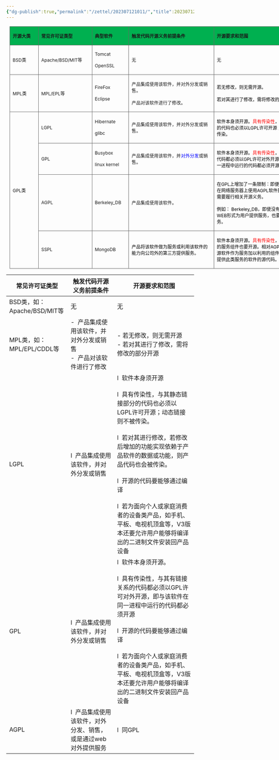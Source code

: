 ```yaml
---
{"dg-publish":true,"permalink":"/zettel/202307121011/","title":202307121011,"tags":["oss","开源"]}
---
```




<div class="quill-better-table-wrapper">
    <table class="quill-better-table" style="border-collapse: collapse; border: medium none; margin-left: 6.75pt; margin-right: 6.75pt; width: 1053px;" border="1">
        <colgroup>
            <col width="66">
            <col width="132">
            <col width="85">
            <col width="236">
            <col width="293">
            <col width="241">
        </colgroup>
        <tbody>
            <tr data-row="1">
                <td data-row="1" rowspan="1" colspan="1" style="width:49.4pt;border:solid #666666 1.0pt;mso-border-themecolor:
  text1;mso-border-themetint:153;mso-border-alt:solid #666666 .5pt;mso-border-themecolor:
  text1;mso-border-themetint:153;background:#00B050;padding:0cm 5.4pt 0cm 5.4pt;
  height:20.8pt" height="20.8pt">
                    <p class="qlbt-cell-line ql-align-justify" data-row="1" data-cell="1" data-rowspan="1" data-colspan="1" data-height="20.8pt" data-style="width:49.4pt;border:solid #666666 1.0pt;mso-border-themecolor:
  text1;mso-border-themetint:153;mso-border-alt:solid #666666 .5pt;mso-border-themecolor:
  text1;mso-border-themetint:153;background:#00B050;padding:0cm 5.4pt 0cm 5.4pt;
  height:20.8pt"><strong style="background-color: rgb(0, 176, 80); font-size: 9pt;">开源大类</strong></p>
                </td>
                <td data-row="1" rowspan="1" colspan="1" style="width:99.2pt;border:solid #666666 1.0pt;mso-border-themecolor:
  text1;mso-border-themetint:153;border-left:none;mso-border-left-alt:solid #666666 .5pt;
  mso-border-left-themecolor:text1;mso-border-left-themetint:153;mso-border-alt:
  solid #666666 .5pt;mso-border-themecolor:text1;mso-border-themetint:153;
  background:#00B050;padding:0cm 5.4pt 0cm 5.4pt;height:20.8pt" height="20.8pt">
                    <p class="qlbt-cell-line ql-align-justify" data-row="1" data-cell="2" data-rowspan="1" data-colspan="1" data-height="20.8pt" data-style="width:99.2pt;border:solid #666666 1.0pt;mso-border-themecolor:
  text1;mso-border-themetint:153;border-left:none;mso-border-left-alt:solid #666666 .5pt;
  mso-border-left-themecolor:text1;mso-border-left-themetint:153;mso-border-alt:
  solid #666666 .5pt;mso-border-themecolor:text1;mso-border-themetint:153;
  background:#00B050;padding:0cm 5.4pt 0cm 5.4pt;height:20.8pt"><strong style="background-color: rgb(0, 176, 80); font-size: 9pt;">常见许可证类型</strong></p>
                </td>
                <td data-row="1" rowspan="1" colspan="1" style="width:63.8pt;border:solid #666666 1.0pt;mso-border-themecolor:
  text1;mso-border-themetint:153;border-left:none;mso-border-left-alt:solid #666666 .5pt;
  mso-border-left-themecolor:text1;mso-border-left-themetint:153;mso-border-alt:
  solid #666666 .5pt;mso-border-themecolor:text1;mso-border-themetint:153;
  background:#00B050;padding:0cm 5.4pt 0cm 5.4pt;height:20.8pt" height="20.8pt">
                    <p class="qlbt-cell-line ql-align-justify" data-row="1" data-cell="3" data-rowspan="1" data-colspan="1" data-height="20.8pt" data-style="width:63.8pt;border:solid #666666 1.0pt;mso-border-themecolor:
  text1;mso-border-themetint:153;border-left:none;mso-border-left-alt:solid #666666 .5pt;
  mso-border-left-themecolor:text1;mso-border-left-themetint:153;mso-border-alt:
  solid #666666 .5pt;mso-border-themecolor:text1;mso-border-themetint:153;
  background:#00B050;padding:0cm 5.4pt 0cm 5.4pt;height:20.8pt"><strong style="background-color: rgb(0, 176, 80); font-size: 9pt;">典型软件</strong></p>
                </td>
                <td data-row="1" rowspan="1" colspan="1" style="width:177.2pt;border:solid #666666 1.0pt;mso-border-themecolor:
  text1;mso-border-themetint:153;border-left:none;mso-border-left-alt:solid #666666 .5pt;
  mso-border-left-themecolor:text1;mso-border-left-themetint:153;mso-border-alt:
  solid #666666 .5pt;mso-border-themecolor:text1;mso-border-themetint:153;
  background:#00B050;padding:0cm 5.4pt 0cm 5.4pt;height:20.8pt" height="20.8pt">
                    <p class="qlbt-cell-line ql-align-justify" data-row="1" data-cell="4" data-rowspan="1" data-colspan="1" data-height="20.8pt" data-style="width:177.2pt;border:solid #666666 1.0pt;mso-border-themecolor:
  text1;mso-border-themetint:153;border-left:none;mso-border-left-alt:solid #666666 .5pt;
  mso-border-left-themecolor:text1;mso-border-left-themetint:153;mso-border-alt:
  solid #666666 .5pt;mso-border-themecolor:text1;mso-border-themetint:153;
  background:#00B050;padding:0cm 5.4pt 0cm 5.4pt;height:20.8pt"><strong style="background-color: rgb(0, 176, 80); font-size: 9pt;">触发代码开源义务前提条件</strong></p>
                </td>
                <td data-row="1" rowspan="1" colspan="1" style="width:219.4pt;border:solid #666666 1.0pt;mso-border-themecolor:
  text1;mso-border-themetint:153;border-left:none;mso-border-left-alt:solid #666666 .5pt;
  mso-border-left-themecolor:text1;mso-border-left-themetint:153;mso-border-alt:
  solid #666666 .5pt;mso-border-themecolor:text1;mso-border-themetint:153;
  background:#00B050;padding:0cm 5.4pt 0cm 5.4pt;height:20.8pt" height="20.8pt">
                    <p class="qlbt-cell-line ql-align-justify" data-row="1" data-cell="5" data-rowspan="1" data-colspan="1" data-height="20.8pt" data-style="width:219.4pt;border:solid #666666 1.0pt;mso-border-themecolor:
  text1;mso-border-themetint:153;border-left:none;mso-border-left-alt:solid #666666 .5pt;
  mso-border-left-themecolor:text1;mso-border-left-themetint:153;mso-border-alt:
  solid #666666 .5pt;mso-border-themecolor:text1;mso-border-themetint:153;
  background:#00B050;padding:0cm 5.4pt 0cm 5.4pt;height:20.8pt"><strong style="background-color: rgb(0, 176, 80); font-size: 9pt;">开源要求和范围</strong></p>
                </td>
                <td data-row="1" rowspan="1" colspan="1" style="border:solid #666666 1.0pt;mso-border-themecolor:text1;mso-border-themetint:
  153;border-left:none;mso-border-left-alt:solid #666666 .5pt;mso-border-left-themecolor:
  text1;mso-border-left-themetint:153;mso-border-alt:solid #666666 .5pt;
  mso-border-themecolor:text1;mso-border-themetint:153;background:#00B050;
  padding:0cm 5.4pt 0cm 5.4pt;height:20.8pt" height="20.8pt">
                    <p class="qlbt-cell-line ql-align-justify" data-row="1" data-cell="6" data-rowspan="1" data-colspan="1" data-height="20.8pt" data-style="border:solid #666666 1.0pt;mso-border-themecolor:text1;mso-border-themetint:
  153;border-left:none;mso-border-left-alt:solid #666666 .5pt;mso-border-left-themecolor:
  text1;mso-border-left-themetint:153;mso-border-alt:solid #666666 .5pt;
  mso-border-themecolor:text1;mso-border-themetint:153;background:#00B050;
  padding:0cm 5.4pt 0cm 5.4pt;height:20.8pt"><strong style="background-color: rgb(0, 176, 80); font-size: 9pt;">规避开源方式</strong></p>
                </td>
            </tr>
            <tr data-row="2">
                <td data-row="2" rowspan="1" colspan="1" style="width:49.4pt;border:solid #666666 1.0pt;mso-border-themecolor:
  text1;mso-border-themetint:153;border-top:none;mso-border-top-alt:solid #666666 .5pt;
  mso-border-top-themecolor:text1;mso-border-top-themetint:153;mso-border-alt:
  solid #666666 .5pt;mso-border-themecolor:text1;mso-border-themetint:153;
  padding:0cm 5.4pt 0cm 5.4pt;height:18.35pt" height="18.35pt">
                    <p class="qlbt-cell-line ql-align-justify" data-row="2" data-cell="1" data-rowspan="1" data-colspan="1" data-height="18.35pt" data-style="width:49.4pt;border:solid #666666 1.0pt;mso-border-themecolor:
  text1;mso-border-themetint:153;border-top:none;mso-border-top-alt:solid #666666 .5pt;
  mso-border-top-themecolor:text1;mso-border-top-themetint:153;mso-border-alt:
  solid #666666 .5pt;mso-border-themecolor:text1;mso-border-themetint:153;
  padding:0cm 5.4pt 0cm 5.4pt;height:18.35pt"><span style="font-size: 9pt;">BSD类</span></p>
                </td>
                <td data-row="2" rowspan="1" colspan="1" style="width:99.2pt;border-top:none;border-left:none;
  border-bottom:solid #666666 1.0pt;mso-border-bottom-themecolor:text1;
  mso-border-bottom-themetint:153;border-right:solid #666666 1.0pt;mso-border-right-themecolor:
  text1;mso-border-right-themetint:153;mso-border-top-alt:solid #666666 .5pt;
  mso-border-top-themecolor:text1;mso-border-top-themetint:153;mso-border-left-alt:
  solid #666666 .5pt;mso-border-left-themecolor:text1;mso-border-left-themetint:
  153;mso-border-alt:solid #666666 .5pt;mso-border-themecolor:text1;mso-border-themetint:
  153;padding:0cm 5.4pt 0cm 5.4pt;height:18.35pt" height="18.35pt">
                    <p class="qlbt-cell-line ql-align-justify" data-row="2" data-cell="2" data-rowspan="1" data-colspan="1" data-height="18.35pt" data-style="width:99.2pt;border-top:none;border-left:none;
  border-bottom:solid #666666 1.0pt;mso-border-bottom-themecolor:text1;
  mso-border-bottom-themetint:153;border-right:solid #666666 1.0pt;mso-border-right-themecolor:
  text1;mso-border-right-themetint:153;mso-border-top-alt:solid #666666 .5pt;
  mso-border-top-themecolor:text1;mso-border-top-themetint:153;mso-border-left-alt:
  solid #666666 .5pt;mso-border-left-themecolor:text1;mso-border-left-themetint:
  153;mso-border-alt:solid #666666 .5pt;mso-border-themecolor:text1;mso-border-themetint:
  153;padding:0cm 5.4pt 0cm 5.4pt;height:18.35pt"><span style="font-size: 9pt;">Apache/BSD/MIT等</span></p>
                </td>
                <td data-row="2" rowspan="1" colspan="1" style="width:63.8pt;border-top:none;border-left:none;border-bottom:
  solid #666666 1.0pt;mso-border-bottom-themecolor:text1;mso-border-bottom-themetint:
  153;border-right:solid #666666 1.0pt;mso-border-right-themecolor:text1;
  mso-border-right-themetint:153;mso-border-top-alt:solid #666666 .5pt;
  mso-border-top-themecolor:text1;mso-border-top-themetint:153;mso-border-left-alt:
  solid #666666 .5pt;mso-border-left-themecolor:text1;mso-border-left-themetint:
  153;mso-border-alt:solid #666666 .5pt;mso-border-themecolor:text1;mso-border-themetint:
  153;padding:0cm 5.4pt 0cm 5.4pt;height:18.35pt" height="18.35pt">
                    <p class="qlbt-cell-line ql-align-justify" data-row="2" data-cell="3" data-rowspan="1" data-colspan="1" data-height="18.35pt" data-style="width:63.8pt;border-top:none;border-left:none;border-bottom:
  solid #666666 1.0pt;mso-border-bottom-themecolor:text1;mso-border-bottom-themetint:
  153;border-right:solid #666666 1.0pt;mso-border-right-themecolor:text1;
  mso-border-right-themetint:153;mso-border-top-alt:solid #666666 .5pt;
  mso-border-top-themecolor:text1;mso-border-top-themetint:153;mso-border-left-alt:
  solid #666666 .5pt;mso-border-left-themecolor:text1;mso-border-left-themetint:
  153;mso-border-alt:solid #666666 .5pt;mso-border-themecolor:text1;mso-border-themetint:
  153;padding:0cm 5.4pt 0cm 5.4pt;height:18.35pt"><span style="font-size: 9pt;">Tomcat</span></p>
                    <p class="qlbt-cell-line ql-align-justify" data-row="2" data-cell="3" data-rowspan="1" data-colspan="1" data-height="18.35pt" data-style="width:63.8pt;border-top:none;border-left:none;border-bottom:
  solid #666666 1.0pt;mso-border-bottom-themecolor:text1;mso-border-bottom-themetint:
  153;border-right:solid #666666 1.0pt;mso-border-right-themecolor:text1;
  mso-border-right-themetint:153;mso-border-top-alt:solid #666666 .5pt;
  mso-border-top-themecolor:text1;mso-border-top-themetint:153;mso-border-left-alt:
  solid #666666 .5pt;mso-border-left-themecolor:text1;mso-border-left-themetint:
  153;mso-border-alt:solid #666666 .5pt;mso-border-themecolor:text1;mso-border-themetint:
  153;padding:0cm 5.4pt 0cm 5.4pt;height:18.35pt"><span style="font-size: 9pt;">OpenSSL</span></p>
                </td>
                <td data-row="2" rowspan="1" colspan="1" style="width:177.2pt;border-top:none;border-left:none;
  border-bottom:solid #666666 1.0pt;mso-border-bottom-themecolor:text1;
  mso-border-bottom-themetint:153;border-right:solid #666666 1.0pt;mso-border-right-themecolor:
  text1;mso-border-right-themetint:153;mso-border-top-alt:solid #666666 .5pt;
  mso-border-top-themecolor:text1;mso-border-top-themetint:153;mso-border-left-alt:
  solid #666666 .5pt;mso-border-left-themecolor:text1;mso-border-left-themetint:
  153;mso-border-alt:solid #666666 .5pt;mso-border-themecolor:text1;mso-border-themetint:
  153;padding:0cm 5.4pt 0cm 5.4pt;height:18.35pt" height="18.35pt">
                    <p class="qlbt-cell-line ql-align-justify" data-row="2" data-cell="4" data-rowspan="1" data-colspan="1" data-height="18.35pt" data-style="width:177.2pt;border-top:none;border-left:none;
  border-bottom:solid #666666 1.0pt;mso-border-bottom-themecolor:text1;
  mso-border-bottom-themetint:153;border-right:solid #666666 1.0pt;mso-border-right-themecolor:
  text1;mso-border-right-themetint:153;mso-border-top-alt:solid #666666 .5pt;
  mso-border-top-themecolor:text1;mso-border-top-themetint:153;mso-border-left-alt:
  solid #666666 .5pt;mso-border-left-themecolor:text1;mso-border-left-themetint:
  153;mso-border-alt:solid #666666 .5pt;mso-border-themecolor:text1;mso-border-themetint:
  153;padding:0cm 5.4pt 0cm 5.4pt;height:18.35pt"><span style="font-size: 9pt;">无</span></p>
                </td>
                <td data-row="2" rowspan="1" colspan="1" style="width:219.4pt;border-top:none;border-left:none;
  border-bottom:solid #666666 1.0pt;mso-border-bottom-themecolor:text1;
  mso-border-bottom-themetint:153;border-right:solid #666666 1.0pt;mso-border-right-themecolor:
  text1;mso-border-right-themetint:153;mso-border-top-alt:solid #666666 .5pt;
  mso-border-top-themecolor:text1;mso-border-top-themetint:153;mso-border-left-alt:
  solid #666666 .5pt;mso-border-left-themecolor:text1;mso-border-left-themetint:
  153;mso-border-alt:solid #666666 .5pt;mso-border-themecolor:text1;mso-border-themetint:
  153;padding:0cm 5.4pt 0cm 5.4pt;height:18.35pt" height="18.35pt">
                    <p class="qlbt-cell-line ql-align-justify" data-row="2" data-cell="5" data-rowspan="1" data-colspan="1" data-height="18.35pt" data-style="width:219.4pt;border-top:none;border-left:none;
  border-bottom:solid #666666 1.0pt;mso-border-bottom-themecolor:text1;
  mso-border-bottom-themetint:153;border-right:solid #666666 1.0pt;mso-border-right-themecolor:
  text1;mso-border-right-themetint:153;mso-border-top-alt:solid #666666 .5pt;
  mso-border-top-themecolor:text1;mso-border-top-themetint:153;mso-border-left-alt:
  solid #666666 .5pt;mso-border-left-themecolor:text1;mso-border-left-themetint:
  153;mso-border-alt:solid #666666 .5pt;mso-border-themecolor:text1;mso-border-themetint:
  153;padding:0cm 5.4pt 0cm 5.4pt;height:18.35pt"><span style="font-size: 9pt;">无</span></p>
                </td>
                <td data-row="2" rowspan="1" colspan="1" style="border-top:none;border-left:none;border-bottom:solid #666666 1.0pt;
  mso-border-bottom-themecolor:text1;mso-border-bottom-themetint:153;
  border-right:solid #666666 1.0pt;mso-border-right-themecolor:text1;
  mso-border-right-themetint:153;mso-border-top-alt:solid #666666 .5pt;
  mso-border-top-themecolor:text1;mso-border-top-themetint:153;mso-border-left-alt:
  solid #666666 .5pt;mso-border-left-themecolor:text1;mso-border-left-themetint:
  153;mso-border-alt:solid #666666 .5pt;mso-border-themecolor:text1;mso-border-themetint:
  153;padding:0cm 5.4pt 0cm 5.4pt;height:18.35pt" height="18.35pt">
                    <p class="qlbt-cell-line ql-align-justify" data-row="2" data-cell="6" data-rowspan="1" data-colspan="1" data-height="18.35pt" data-style="border-top:none;border-left:none;border-bottom:solid #666666 1.0pt;
  mso-border-bottom-themecolor:text1;mso-border-bottom-themetint:153;
  border-right:solid #666666 1.0pt;mso-border-right-themecolor:text1;
  mso-border-right-themetint:153;mso-border-top-alt:solid #666666 .5pt;
  mso-border-top-themecolor:text1;mso-border-top-themetint:153;mso-border-left-alt:
  solid #666666 .5pt;mso-border-left-themecolor:text1;mso-border-left-themetint:
  153;mso-border-alt:solid #666666 .5pt;mso-border-themecolor:text1;mso-border-themetint:
  153;padding:0cm 5.4pt 0cm 5.4pt;height:18.35pt"><span style="font-size: 9pt;">不涉及</span></p>
                </td>
            </tr>
            <tr data-row="3">
                <td data-row="3" rowspan="1" colspan="1" style="width:49.4pt;border:solid #666666 1.0pt;mso-border-themecolor:
  text1;mso-border-themetint:153;border-top:none;mso-border-top-alt:solid #666666 .5pt;
  mso-border-top-themecolor:text1;mso-border-top-themetint:153;mso-border-alt:
  solid #666666 .5pt;mso-border-themecolor:text1;mso-border-themetint:153;
  padding:0cm 5.4pt 0cm 5.4pt;height:18.35pt" height="18.35pt">
                    <p class="qlbt-cell-line ql-align-justify" data-row="3" data-cell="1" data-rowspan="1" data-colspan="1" data-height="18.35pt" data-style="width:49.4pt;border:solid #666666 1.0pt;mso-border-themecolor:
  text1;mso-border-themetint:153;border-top:none;mso-border-top-alt:solid #666666 .5pt;
  mso-border-top-themecolor:text1;mso-border-top-themetint:153;mso-border-alt:
  solid #666666 .5pt;mso-border-themecolor:text1;mso-border-themetint:153;
  padding:0cm 5.4pt 0cm 5.4pt;height:18.35pt"><span style="font-size: 9pt;">MPL类</span></p>
                </td>
                <td data-row="3" rowspan="1" colspan="1" style="width:99.2pt;border-top:none;border-left:none;
  border-bottom:solid #666666 1.0pt;mso-border-bottom-themecolor:text1;
  mso-border-bottom-themetint:153;border-right:solid #666666 1.0pt;mso-border-right-themecolor:
  text1;mso-border-right-themetint:153;mso-border-top-alt:solid #666666 .5pt;
  mso-border-top-themecolor:text1;mso-border-top-themetint:153;mso-border-left-alt:
  solid #666666 .5pt;mso-border-left-themecolor:text1;mso-border-left-themetint:
  153;mso-border-alt:solid #666666 .5pt;mso-border-themecolor:text1;mso-border-themetint:
  153;padding:0cm 5.4pt 0cm 5.4pt;height:18.35pt" height="18.35pt">
                    <p class="qlbt-cell-line ql-align-justify" data-row="3" data-cell="2" data-rowspan="1" data-colspan="1" data-height="18.35pt" data-style="width:99.2pt;border-top:none;border-left:none;
  border-bottom:solid #666666 1.0pt;mso-border-bottom-themecolor:text1;
  mso-border-bottom-themetint:153;border-right:solid #666666 1.0pt;mso-border-right-themecolor:
  text1;mso-border-right-themetint:153;mso-border-top-alt:solid #666666 .5pt;
  mso-border-top-themecolor:text1;mso-border-top-themetint:153;mso-border-left-alt:
  solid #666666 .5pt;mso-border-left-themecolor:text1;mso-border-left-themetint:
  153;mso-border-alt:solid #666666 .5pt;mso-border-themecolor:text1;mso-border-themetint:
  153;padding:0cm 5.4pt 0cm 5.4pt;height:18.35pt"><span style="font-size: 9pt;">MPL/EPL等</span></p>
                </td>
                <td data-row="3" rowspan="1" colspan="1" style="width:63.8pt;border-top:none;border-left:none;border-bottom:
  solid #666666 1.0pt;mso-border-bottom-themecolor:text1;mso-border-bottom-themetint:
  153;border-right:solid #666666 1.0pt;mso-border-right-themecolor:text1;
  mso-border-right-themetint:153;mso-border-top-alt:solid #666666 .5pt;
  mso-border-top-themecolor:text1;mso-border-top-themetint:153;mso-border-left-alt:
  solid #666666 .5pt;mso-border-left-themecolor:text1;mso-border-left-themetint:
  153;mso-border-alt:solid #666666 .5pt;mso-border-themecolor:text1;mso-border-themetint:
  153;padding:0cm 5.4pt 0cm 5.4pt;height:18.35pt" height="18.35pt">
                    <p class="qlbt-cell-line ql-align-justify" data-row="3" data-cell="3" data-rowspan="1" data-colspan="1" data-height="18.35pt" data-style="width:63.8pt;border-top:none;border-left:none;border-bottom:
  solid #666666 1.0pt;mso-border-bottom-themecolor:text1;mso-border-bottom-themetint:
  153;border-right:solid #666666 1.0pt;mso-border-right-themecolor:text1;
  mso-border-right-themetint:153;mso-border-top-alt:solid #666666 .5pt;
  mso-border-top-themecolor:text1;mso-border-top-themetint:153;mso-border-left-alt:
  solid #666666 .5pt;mso-border-left-themecolor:text1;mso-border-left-themetint:
  153;mso-border-alt:solid #666666 .5pt;mso-border-themecolor:text1;mso-border-themetint:
  153;padding:0cm 5.4pt 0cm 5.4pt;height:18.35pt"><span style="font-size: 9pt;">FireFox</span></p>
                    <p class="qlbt-cell-line ql-align-justify" data-row="3" data-cell="3" data-rowspan="1" data-colspan="1" data-height="18.35pt" data-style="width:63.8pt;border-top:none;border-left:none;border-bottom:
  solid #666666 1.0pt;mso-border-bottom-themecolor:text1;mso-border-bottom-themetint:
  153;border-right:solid #666666 1.0pt;mso-border-right-themecolor:text1;
  mso-border-right-themetint:153;mso-border-top-alt:solid #666666 .5pt;
  mso-border-top-themecolor:text1;mso-border-top-themetint:153;mso-border-left-alt:
  solid #666666 .5pt;mso-border-left-themecolor:text1;mso-border-left-themetint:
  153;mso-border-alt:solid #666666 .5pt;mso-border-themecolor:text1;mso-border-themetint:
  153;padding:0cm 5.4pt 0cm 5.4pt;height:18.35pt"><span style="font-size: 9pt;">Eclipse</span></p>
                </td>
                <td data-row="3" rowspan="1" colspan="1" style="width:177.2pt;border-top:none;border-left:none;
  border-bottom:solid #666666 1.0pt;mso-border-bottom-themecolor:text1;
  mso-border-bottom-themetint:153;border-right:solid #666666 1.0pt;mso-border-right-themecolor:
  text1;mso-border-right-themetint:153;mso-border-top-alt:solid #666666 .5pt;
  mso-border-top-themecolor:text1;mso-border-top-themetint:153;mso-border-left-alt:
  solid #666666 .5pt;mso-border-left-themecolor:text1;mso-border-left-themetint:
  153;mso-border-alt:solid #666666 .5pt;mso-border-themecolor:text1;mso-border-themetint:
  153;padding:0cm 5.4pt 0cm 5.4pt;height:18.35pt" height="18.35pt">
                    <p class="qlbt-cell-line ql-align-justify" data-row="3" data-cell="4" data-rowspan="1" data-colspan="1" data-height="18.35pt" data-style="width:177.2pt;border-top:none;border-left:none;
  border-bottom:solid #666666 1.0pt;mso-border-bottom-themecolor:text1;
  mso-border-bottom-themetint:153;border-right:solid #666666 1.0pt;mso-border-right-themecolor:
  text1;mso-border-right-themetint:153;mso-border-top-alt:solid #666666 .5pt;
  mso-border-top-themecolor:text1;mso-border-top-themetint:153;mso-border-left-alt:
  solid #666666 .5pt;mso-border-left-themecolor:text1;mso-border-left-themetint:
  153;mso-border-alt:solid #666666 .5pt;mso-border-themecolor:text1;mso-border-themetint:
  153;padding:0cm 5.4pt 0cm 5.4pt;height:18.35pt"><span style="font-size: 9pt;">产品集成使用该软件，并对外分发或销售</span><span style="font-size: 9pt; color: black;">。</span></p>
                    <p class="qlbt-cell-line ql-align-justify" data-row="3" data-cell="4" data-rowspan="1" data-colspan="1" data-height="18.35pt" data-style="width:177.2pt;border-top:none;border-left:none;
  border-bottom:solid #666666 1.0pt;mso-border-bottom-themecolor:text1;
  mso-border-bottom-themetint:153;border-right:solid #666666 1.0pt;mso-border-right-themecolor:
  text1;mso-border-right-themetint:153;mso-border-top-alt:solid #666666 .5pt;
  mso-border-top-themecolor:text1;mso-border-top-themetint:153;mso-border-left-alt:
  solid #666666 .5pt;mso-border-left-themecolor:text1;mso-border-left-themetint:
  153;mso-border-alt:solid #666666 .5pt;mso-border-themecolor:text1;mso-border-themetint:
  153;padding:0cm 5.4pt 0cm 5.4pt;height:18.35pt"><span style="font-size: 9pt;">产品对该软件进行了修改</span><span style="font-size: 9pt; color: black;">。</span></p>
                </td>
                <td data-row="3" rowspan="1" colspan="1" style="width:219.4pt;border-top:none;border-left:none;
  border-bottom:solid #666666 1.0pt;mso-border-bottom-themecolor:text1;
  mso-border-bottom-themetint:153;border-right:solid #666666 1.0pt;mso-border-right-themecolor:
  text1;mso-border-right-themetint:153;mso-border-top-alt:solid #666666 .5pt;
  mso-border-top-themecolor:text1;mso-border-top-themetint:153;mso-border-left-alt:
  solid #666666 .5pt;mso-border-left-themecolor:text1;mso-border-left-themetint:
  153;mso-border-alt:solid #666666 .5pt;mso-border-themecolor:text1;mso-border-themetint:
  153;padding:0cm 5.4pt 0cm 5.4pt;height:18.35pt" height="18.35pt">
                    <p class="qlbt-cell-line ql-align-justify" data-row="3" data-cell="5" data-rowspan="1" data-colspan="1" data-height="18.35pt" data-style="width:219.4pt;border-top:none;border-left:none;
  border-bottom:solid #666666 1.0pt;mso-border-bottom-themecolor:text1;
  mso-border-bottom-themetint:153;border-right:solid #666666 1.0pt;mso-border-right-themecolor:
  text1;mso-border-right-themetint:153;mso-border-top-alt:solid #666666 .5pt;
  mso-border-top-themecolor:text1;mso-border-top-themetint:153;mso-border-left-alt:
  solid #666666 .5pt;mso-border-left-themecolor:text1;mso-border-left-themetint:
  153;mso-border-alt:solid #666666 .5pt;mso-border-themecolor:text1;mso-border-themetint:
  153;padding:0cm 5.4pt 0cm 5.4pt;height:18.35pt"><span style="color: black; font-size: 9pt;">若无修改，则无需开源。</span></p>
                    <p class="qlbt-cell-line ql-align-justify" data-row="3" data-cell="5" data-rowspan="1" data-colspan="1" data-height="18.35pt" data-style="width:219.4pt;border-top:none;border-left:none;
  border-bottom:solid #666666 1.0pt;mso-border-bottom-themecolor:text1;
  mso-border-bottom-themetint:153;border-right:solid #666666 1.0pt;mso-border-right-themecolor:
  text1;mso-border-right-themetint:153;mso-border-top-alt:solid #666666 .5pt;
  mso-border-top-themecolor:text1;mso-border-top-themetint:153;mso-border-left-alt:
  solid #666666 .5pt;mso-border-left-themecolor:text1;mso-border-left-themetint:
  153;mso-border-alt:solid #666666 .5pt;mso-border-themecolor:text1;mso-border-themetint:
  153;padding:0cm 5.4pt 0cm 5.4pt;height:18.35pt"><span style="color: black; font-size: 9pt;">若对其进行了修改，需将修改的部分开源。</span></p>
                </td>
                <td data-row="3" rowspan="1" colspan="1" style="border-top:none;border-left:none;border-bottom:solid #666666 1.0pt;
  mso-border-bottom-themecolor:text1;mso-border-bottom-themetint:153;
  border-right:solid #666666 1.0pt;mso-border-right-themecolor:text1;
  mso-border-right-themetint:153;mso-border-top-alt:solid #666666 .5pt;
  mso-border-top-themecolor:text1;mso-border-top-themetint:153;mso-border-left-alt:
  solid #666666 .5pt;mso-border-left-themecolor:text1;mso-border-left-themetint:
  153;mso-border-alt:solid #666666 .5pt;mso-border-themecolor:text1;mso-border-themetint:
  153;padding:0cm 5.4pt 0cm 5.4pt;height:18.35pt" height="18.35pt">
                    <p class="qlbt-cell-line ql-align-justify" data-row="3" data-cell="6" data-rowspan="1" data-colspan="1" data-height="18.35pt" data-style="border-top:none;border-left:none;border-bottom:solid #666666 1.0pt;
  mso-border-bottom-themecolor:text1;mso-border-bottom-themetint:153;
  border-right:solid #666666 1.0pt;mso-border-right-themecolor:text1;
  mso-border-right-themetint:153;mso-border-top-alt:solid #666666 .5pt;
  mso-border-top-themecolor:text1;mso-border-top-themetint:153;mso-border-left-alt:
  solid #666666 .5pt;mso-border-left-themecolor:text1;mso-border-left-themetint:
  153;mso-border-alt:solid #666666 .5pt;mso-border-themecolor:text1;mso-border-themetint:
  153;padding:0cm 5.4pt 0cm 5.4pt;height:18.35pt"><span style="font-size: 9pt;">使用时不做任何修改</span></p>
                </td>
            </tr>
            <tr data-row="4">
                <td data-row="4" rowspan="4" colspan="1" style="width:49.4pt;border:solid #666666 1.0pt;
  mso-border-themecolor:text1;mso-border-themetint:153;border-top:none;
  mso-border-top-alt:solid #666666 .5pt;mso-border-top-themecolor:text1;
  mso-border-top-themetint:153;mso-border-alt:solid #666666 .5pt;mso-border-themecolor:
  text1;mso-border-themetint:153;padding:0cm 5.4pt 0cm 5.4pt;height:15.95pt" height="15.95pt">
                    <p class="qlbt-cell-line ql-align-justify" data-row="4" data-cell="1" data-rowspan="4" data-colspan="1" data-height="15.95pt" data-style="width:49.4pt;border:solid #666666 1.0pt;
  mso-border-themecolor:text1;mso-border-themetint:153;border-top:none;
  mso-border-top-alt:solid #666666 .5pt;mso-border-top-themecolor:text1;
  mso-border-top-themetint:153;mso-border-alt:solid #666666 .5pt;mso-border-themecolor:
  text1;mso-border-themetint:153;padding:0cm 5.4pt 0cm 5.4pt;height:15.95pt"><span style="font-size: 9pt;">GPL类</span></p>
                </td>
                <td data-row="4" rowspan="1" colspan="1" style="width:99.2pt;border-top:none;border-left:none;
  border-bottom:solid #666666 1.0pt;mso-border-bottom-themecolor:text1;
  mso-border-bottom-themetint:153;border-right:solid #666666 1.0pt;mso-border-right-themecolor:
  text1;mso-border-right-themetint:153;mso-border-top-alt:solid #666666 .5pt;
  mso-border-top-themecolor:text1;mso-border-top-themetint:153;mso-border-left-alt:
  solid #666666 .5pt;mso-border-left-themecolor:text1;mso-border-left-themetint:
  153;mso-border-alt:solid #666666 .5pt;mso-border-themecolor:text1;mso-border-themetint:
  153;padding:0cm 5.4pt 0cm 5.4pt;height:15.95pt" height="15.95pt">
                    <p class="qlbt-cell-line ql-align-justify" data-row="4" data-cell="2" data-rowspan="1" data-colspan="1" data-height="15.95pt" data-style="width:99.2pt;border-top:none;border-left:none;
  border-bottom:solid #666666 1.0pt;mso-border-bottom-themecolor:text1;
  mso-border-bottom-themetint:153;border-right:solid #666666 1.0pt;mso-border-right-themecolor:
  text1;mso-border-right-themetint:153;mso-border-top-alt:solid #666666 .5pt;
  mso-border-top-themecolor:text1;mso-border-top-themetint:153;mso-border-left-alt:
  solid #666666 .5pt;mso-border-left-themecolor:text1;mso-border-left-themetint:
  153;mso-border-alt:solid #666666 .5pt;mso-border-themecolor:text1;mso-border-themetint:
  153;padding:0cm 5.4pt 0cm 5.4pt;height:15.95pt"><span style="font-size: 9pt;">LGPL</span></p>
                </td>
                <td data-row="4" rowspan="1" colspan="1" style="width:63.8pt;border-top:none;border-left:none;border-bottom:
  solid #666666 1.0pt;mso-border-bottom-themecolor:text1;mso-border-bottom-themetint:
  153;border-right:solid #666666 1.0pt;mso-border-right-themecolor:text1;
  mso-border-right-themetint:153;mso-border-top-alt:solid #666666 .5pt;
  mso-border-top-themecolor:text1;mso-border-top-themetint:153;mso-border-left-alt:
  solid #666666 .5pt;mso-border-left-themecolor:text1;mso-border-left-themetint:
  153;mso-border-alt:solid #666666 .5pt;mso-border-themecolor:text1;mso-border-themetint:
  153;padding:0cm 5.4pt 0cm 5.4pt;height:15.95pt" height="15.95pt">
                    <p class="qlbt-cell-line ql-align-justify" data-row="4" data-cell="3" data-rowspan="1" data-colspan="1" data-height="15.95pt" data-style="width:63.8pt;border-top:none;border-left:none;border-bottom:
  solid #666666 1.0pt;mso-border-bottom-themecolor:text1;mso-border-bottom-themetint:
  153;border-right:solid #666666 1.0pt;mso-border-right-themecolor:text1;
  mso-border-right-themetint:153;mso-border-top-alt:solid #666666 .5pt;
  mso-border-top-themecolor:text1;mso-border-top-themetint:153;mso-border-left-alt:
  solid #666666 .5pt;mso-border-left-themecolor:text1;mso-border-left-themetint:
  153;mso-border-alt:solid #666666 .5pt;mso-border-themecolor:text1;mso-border-themetint:
  153;padding:0cm 5.4pt 0cm 5.4pt;height:15.95pt"><span style="font-size: 9pt;">Hibernate</span></p>
                    <p class="qlbt-cell-line ql-align-justify" data-row="4" data-cell="3" data-rowspan="1" data-colspan="1" data-height="15.95pt" data-style="width:63.8pt;border-top:none;border-left:none;border-bottom:
  solid #666666 1.0pt;mso-border-bottom-themecolor:text1;mso-border-bottom-themetint:
  153;border-right:solid #666666 1.0pt;mso-border-right-themecolor:text1;
  mso-border-right-themetint:153;mso-border-top-alt:solid #666666 .5pt;
  mso-border-top-themecolor:text1;mso-border-top-themetint:153;mso-border-left-alt:
  solid #666666 .5pt;mso-border-left-themecolor:text1;mso-border-left-themetint:
  153;mso-border-alt:solid #666666 .5pt;mso-border-themecolor:text1;mso-border-themetint:
  153;padding:0cm 5.4pt 0cm 5.4pt;height:15.95pt"><span style="font-size: 9pt;">glibc</span></p>
                </td>
                <td data-row="4" rowspan="1" colspan="1" style="width:177.2pt;border-top:none;border-left:none;
  border-bottom:solid #666666 1.0pt;mso-border-bottom-themecolor:text1;
  mso-border-bottom-themetint:153;border-right:solid #666666 1.0pt;mso-border-right-themecolor:
  text1;mso-border-right-themetint:153;mso-border-top-alt:solid #666666 .5pt;
  mso-border-top-themecolor:text1;mso-border-top-themetint:153;mso-border-left-alt:
  solid #666666 .5pt;mso-border-left-themecolor:text1;mso-border-left-themetint:
  153;mso-border-alt:solid #666666 .5pt;mso-border-themecolor:text1;mso-border-themetint:
  153;padding:0cm 5.4pt 0cm 5.4pt;height:15.95pt" height="15.95pt">
                    <p class="qlbt-cell-line ql-align-justify" data-row="4" data-cell="4" data-rowspan="1" data-colspan="1" data-height="15.95pt" data-style="width:177.2pt;border-top:none;border-left:none;
  border-bottom:solid #666666 1.0pt;mso-border-bottom-themecolor:text1;
  mso-border-bottom-themetint:153;border-right:solid #666666 1.0pt;mso-border-right-themecolor:
  text1;mso-border-right-themetint:153;mso-border-top-alt:solid #666666 .5pt;
  mso-border-top-themecolor:text1;mso-border-top-themetint:153;mso-border-left-alt:
  solid #666666 .5pt;mso-border-left-themecolor:text1;mso-border-left-themetint:
  153;mso-border-alt:solid #666666 .5pt;mso-border-themecolor:text1;mso-border-themetint:
  153;padding:0cm 5.4pt 0cm 5.4pt;height:15.95pt"><span style="font-size: 9pt;">产品集成使用该软件，并对外分发或销售</span><span style="font-size: 9pt; color: black;">。</span></p>
                </td>
                <td data-row="4" rowspan="1" colspan="1" style="width:219.4pt;border-top:none;border-left:none;
  border-bottom:solid #666666 1.0pt;mso-border-bottom-themecolor:text1;
  mso-border-bottom-themetint:153;border-right:solid #666666 1.0pt;mso-border-right-themecolor:
  text1;mso-border-right-themetint:153;mso-border-top-alt:solid #666666 .5pt;
  mso-border-top-themecolor:text1;mso-border-top-themetint:153;mso-border-left-alt:
  solid #666666 .5pt;mso-border-left-themecolor:text1;mso-border-left-themetint:
  153;mso-border-alt:solid #666666 .5pt;mso-border-themecolor:text1;mso-border-themetint:
  153;padding:0cm 5.4pt 0cm 5.4pt;height:15.95pt" height="15.95pt">
                    <p class="qlbt-cell-line ql-align-justify" data-row="4" data-cell="5" data-rowspan="1" data-colspan="1" data-height="15.95pt" data-style="width:219.4pt;border-top:none;border-left:none;
  border-bottom:solid #666666 1.0pt;mso-border-bottom-themecolor:text1;
  mso-border-bottom-themetint:153;border-right:solid #666666 1.0pt;mso-border-right-themecolor:
  text1;mso-border-right-themetint:153;mso-border-top-alt:solid #666666 .5pt;
  mso-border-top-themecolor:text1;mso-border-top-themetint:153;mso-border-left-alt:
  solid #666666 .5pt;mso-border-left-themecolor:text1;mso-border-left-themetint:
  153;mso-border-alt:solid #666666 .5pt;mso-border-themecolor:text1;mso-border-themetint:
  153;padding:0cm 5.4pt 0cm 5.4pt;height:15.95pt"><span style="color: black; font-size: 9pt;">软件本身须开源。</span><span style="color: red; font-size: 9pt;">具有传染性</span><span style="color: black; font-size: 9pt;">，与其静态链接部分的代码也必须以LGPL许可开源；动态链接则不被传染。</span></p>
                </td>
                <td data-row="4" rowspan="1" colspan="1" style="border-top:none;border-left:none;border-bottom:solid #666666 1.0pt;
  mso-border-bottom-themecolor:text1;mso-border-bottom-themetint:153;
  border-right:solid #666666 1.0pt;mso-border-right-themecolor:text1;
  mso-border-right-themetint:153;mso-border-top-alt:solid #666666 .5pt;
  mso-border-top-themecolor:text1;mso-border-top-themetint:153;mso-border-left-alt:
  solid #666666 .5pt;mso-border-left-themecolor:text1;mso-border-left-themetint:
  153;mso-border-alt:solid #666666 .5pt;mso-border-themecolor:text1;mso-border-themetint:
  153;padding:0cm 5.4pt 0cm 5.4pt;height:15.95pt" height="15.95pt">
                    <p class="qlbt-cell-line ql-align-justify" data-row="4" data-cell="6" data-rowspan="1" data-colspan="1" data-height="15.95pt" data-style="border-top:none;border-left:none;border-bottom:solid #666666 1.0pt;
  mso-border-bottom-themecolor:text1;mso-border-bottom-themetint:153;
  border-right:solid #666666 1.0pt;mso-border-right-themecolor:text1;
  mso-border-right-themetint:153;mso-border-top-alt:solid #666666 .5pt;
  mso-border-top-themecolor:text1;mso-border-top-themetint:153;mso-border-left-alt:
  solid #666666 .5pt;mso-border-left-themecolor:text1;mso-border-left-themetint:
  153;mso-border-alt:solid #666666 .5pt;mso-border-themecolor:text1;mso-border-themetint:
  153;padding:0cm 5.4pt 0cm 5.4pt;height:15.95pt"><span style="color: red; font-size: 9pt;">动态链接使用</span><span style="font-size: 9pt;">，仅开源其软件本身即可，产品代码可免受传染。</span></p>
                </td>
            </tr>
            <tr data-row="5">
                <td data-row="5" rowspan="1" colspan="1" style="width:99.2pt;border-top:none;border-left:none;
  border-bottom:solid #666666 1.0pt;mso-border-bottom-themecolor:text1;
  mso-border-bottom-themetint:153;border-right:solid #666666 1.0pt;mso-border-right-themecolor:
  text1;mso-border-right-themetint:153;mso-border-top-alt:solid #666666 .5pt;
  mso-border-top-themecolor:text1;mso-border-top-themetint:153;mso-border-left-alt:
  solid #666666 .5pt;mso-border-left-themecolor:text1;mso-border-left-themetint:
  153;mso-border-alt:solid #666666 .5pt;mso-border-themecolor:text1;mso-border-themetint:
  153;padding:0cm 5.4pt 0cm 5.4pt;height:27.25pt" height="27.25pt">
                    <p class="qlbt-cell-line ql-align-justify" data-row="5" data-cell="1" data-rowspan="1" data-colspan="1" data-height="27.25pt" data-style="width:99.2pt;border-top:none;border-left:none;
  border-bottom:solid #666666 1.0pt;mso-border-bottom-themecolor:text1;
  mso-border-bottom-themetint:153;border-right:solid #666666 1.0pt;mso-border-right-themecolor:
  text1;mso-border-right-themetint:153;mso-border-top-alt:solid #666666 .5pt;
  mso-border-top-themecolor:text1;mso-border-top-themetint:153;mso-border-left-alt:
  solid #666666 .5pt;mso-border-left-themecolor:text1;mso-border-left-themetint:
  153;mso-border-alt:solid #666666 .5pt;mso-border-themecolor:text1;mso-border-themetint:
  153;padding:0cm 5.4pt 0cm 5.4pt;height:27.25pt"><span style="font-size: 9pt;">GPL</span></p>
                </td>
                <td data-row="5" rowspan="1" colspan="1" style="width:63.8pt;border-top:none;border-left:none;border-bottom:
  solid #666666 1.0pt;mso-border-bottom-themecolor:text1;mso-border-bottom-themetint:
  153;border-right:solid #666666 1.0pt;mso-border-right-themecolor:text1;
  mso-border-right-themetint:153;mso-border-top-alt:solid #666666 .5pt;
  mso-border-top-themecolor:text1;mso-border-top-themetint:153;mso-border-left-alt:
  solid #666666 .5pt;mso-border-left-themecolor:text1;mso-border-left-themetint:
  153;mso-border-alt:solid #666666 .5pt;mso-border-themecolor:text1;mso-border-themetint:
  153;padding:0cm 5.4pt 0cm 5.4pt;height:27.25pt" height="27.25pt">
                    <p class="qlbt-cell-line ql-align-justify" data-row="5" data-cell="2" data-rowspan="1" data-colspan="1" data-height="27.25pt" data-style="width:63.8pt;border-top:none;border-left:none;border-bottom:
  solid #666666 1.0pt;mso-border-bottom-themecolor:text1;mso-border-bottom-themetint:
  153;border-right:solid #666666 1.0pt;mso-border-right-themecolor:text1;
  mso-border-right-themetint:153;mso-border-top-alt:solid #666666 .5pt;
  mso-border-top-themecolor:text1;mso-border-top-themetint:153;mso-border-left-alt:
  solid #666666 .5pt;mso-border-left-themecolor:text1;mso-border-left-themetint:
  153;mso-border-alt:solid #666666 .5pt;mso-border-themecolor:text1;mso-border-themetint:
  153;padding:0cm 5.4pt 0cm 5.4pt;height:27.25pt"><span style="font-size: 9pt;">Busybox</span></p>
                    <p class="qlbt-cell-line ql-align-justify" data-row="5" data-cell="2" data-rowspan="1" data-colspan="1" data-height="27.25pt" data-style="width:63.8pt;border-top:none;border-left:none;border-bottom:
  solid #666666 1.0pt;mso-border-bottom-themecolor:text1;mso-border-bottom-themetint:
  153;border-right:solid #666666 1.0pt;mso-border-right-themecolor:text1;
  mso-border-right-themetint:153;mso-border-top-alt:solid #666666 .5pt;
  mso-border-top-themecolor:text1;mso-border-top-themetint:153;mso-border-left-alt:
  solid #666666 .5pt;mso-border-left-themecolor:text1;mso-border-left-themetint:
  153;mso-border-alt:solid #666666 .5pt;mso-border-themecolor:text1;mso-border-themetint:
  153;padding:0cm 5.4pt 0cm 5.4pt;height:27.25pt"><span style="font-size: 9pt;">linux kernel</span></p>
                </td>
                <td data-row="5" rowspan="1" colspan="1" style="width:177.2pt;border-top:none;border-left:none;
  border-bottom:solid #666666 1.0pt;mso-border-bottom-themecolor:text1;
  mso-border-bottom-themetint:153;border-right:solid #666666 1.0pt;mso-border-right-themecolor:
  text1;mso-border-right-themetint:153;mso-border-top-alt:solid #666666 .5pt;
  mso-border-top-themecolor:text1;mso-border-top-themetint:153;mso-border-left-alt:
  solid #666666 .5pt;mso-border-left-themecolor:text1;mso-border-left-themetint:
  153;mso-border-alt:solid #666666 .5pt;mso-border-themecolor:text1;mso-border-themetint:
  153;padding:0cm 5.4pt 0cm 5.4pt;height:27.25pt" height="27.25pt">
                    <p class="qlbt-cell-line ql-align-justify" data-row="5" data-cell="3" data-rowspan="1" data-colspan="1" data-height="27.25pt" data-style="width:177.2pt;border-top:none;border-left:none;
  border-bottom:solid #666666 1.0pt;mso-border-bottom-themecolor:text1;
  mso-border-bottom-themetint:153;border-right:solid #666666 1.0pt;mso-border-right-themecolor:
  text1;mso-border-right-themetint:153;mso-border-top-alt:solid #666666 .5pt;
  mso-border-top-themecolor:text1;mso-border-top-themetint:153;mso-border-left-alt:
  solid #666666 .5pt;mso-border-left-themecolor:text1;mso-border-left-themetint:
  153;mso-border-alt:solid #666666 .5pt;mso-border-themecolor:text1;mso-border-themetint:
  153;padding:0cm 5.4pt 0cm 5.4pt;height:27.25pt"><span style="font-size: 9pt;">产品集成使用该软件，并</span><span style="font-size: 9pt; color: blue;">对外分发</span><span style="font-size: 9pt;">或销售</span><span style="font-size: 9pt; color: black;">。</span></p>
                </td>
                <td data-row="5" rowspan="1" colspan="1" style="width:219.4pt;border-top:none;border-left:none;
  border-bottom:solid #666666 1.0pt;mso-border-bottom-themecolor:text1;
  mso-border-bottom-themetint:153;border-right:solid #666666 1.0pt;mso-border-right-themecolor:
  text1;mso-border-right-themetint:153;mso-border-top-alt:solid #666666 .5pt;
  mso-border-top-themecolor:text1;mso-border-top-themetint:153;mso-border-left-alt:
  solid #666666 .5pt;mso-border-left-themecolor:text1;mso-border-left-themetint:
  153;mso-border-alt:solid #666666 .5pt;mso-border-themecolor:text1;mso-border-themetint:
  153;padding:0cm 5.4pt 0cm 5.4pt;height:27.25pt" height="27.25pt">
                    <p class="qlbt-cell-line ql-align-justify" data-row="5" data-cell="4" data-rowspan="1" data-colspan="1" data-height="27.25pt" data-style="width:219.4pt;border-top:none;border-left:none;
  border-bottom:solid #666666 1.0pt;mso-border-bottom-themecolor:text1;
  mso-border-bottom-themetint:153;border-right:solid #666666 1.0pt;mso-border-right-themecolor:
  text1;mso-border-right-themetint:153;mso-border-top-alt:solid #666666 .5pt;
  mso-border-top-themecolor:text1;mso-border-top-themetint:153;mso-border-left-alt:
  solid #666666 .5pt;mso-border-left-themecolor:text1;mso-border-left-themetint:
  153;mso-border-alt:solid #666666 .5pt;mso-border-themecolor:text1;mso-border-themetint:
  153;padding:0cm 5.4pt 0cm 5.4pt;height:27.25pt"><span style="color: black; font-size: 9pt;">软件本身须开源。</span><span style="color: red; font-size: 9pt;">具有传染性</span><span style="color: black; font-size: 9pt;">，与其有链接关系的代码都必须以GPL许可对外开源，即与该软件在同一进程中运行的代码都必须开源</span></p>
                </td>
                <td data-row="5" rowspan="1" colspan="1" style="border-top:none;border-left:none;border-bottom:solid #666666 1.0pt;
  mso-border-bottom-themecolor:text1;mso-border-bottom-themetint:153;
  border-right:solid #666666 1.0pt;mso-border-right-themecolor:text1;
  mso-border-right-themetint:153;mso-border-top-alt:solid #666666 .5pt;
  mso-border-top-themecolor:text1;mso-border-top-themetint:153;mso-border-left-alt:
  solid #666666 .5pt;mso-border-left-themecolor:text1;mso-border-left-themetint:
  153;mso-border-alt:solid #666666 .5pt;mso-border-themecolor:text1;mso-border-themetint:
  153;padding:0cm 5.4pt 0cm 5.4pt;height:27.25pt" height="27.25pt">
                    <p class="qlbt-cell-line ql-align-justify" data-row="5" data-cell="5" data-rowspan="1" data-colspan="1" data-height="27.25pt" data-style="border-top:none;border-left:none;border-bottom:solid #666666 1.0pt;
  mso-border-bottom-themecolor:text1;mso-border-bottom-themetint:153;
  border-right:solid #666666 1.0pt;mso-border-right-themecolor:text1;
  mso-border-right-themetint:153;mso-border-top-alt:solid #666666 .5pt;
  mso-border-top-themecolor:text1;mso-border-top-themetint:153;mso-border-left-alt:
  solid #666666 .5pt;mso-border-left-themecolor:text1;mso-border-left-themetint:
  153;mso-border-alt:solid #666666 .5pt;mso-border-themecolor:text1;mso-border-themetint:
  153;padding:0cm 5.4pt 0cm 5.4pt;height:27.25pt"><span style="color: red; font-size: 9pt;">进程隔离</span><span style="font-size: 9pt;">，独立于产品进程运行，仅开源其软件本身即可，产品代码可免受传染</span></p>
                </td>
            </tr>
            <tr data-row="6">
                <td data-row="6" rowspan="1" colspan="1" style="width:99.2pt;border-top:none;border-left:none;
  border-bottom:solid #666666 1.0pt;mso-border-bottom-themecolor:text1;
  mso-border-bottom-themetint:153;border-right:solid #666666 1.0pt;mso-border-right-themecolor:
  text1;mso-border-right-themetint:153;mso-border-top-alt:solid #666666 .5pt;
  mso-border-top-themecolor:text1;mso-border-top-themetint:153;mso-border-left-alt:
  solid #666666 .5pt;mso-border-left-themecolor:text1;mso-border-left-themetint:
  153;mso-border-alt:solid #666666 .5pt;mso-border-themecolor:text1;mso-border-themetint:
  153;padding:0cm 5.4pt 0cm 5.4pt;height:52.7pt" height="52.7pt">
                    <p class="qlbt-cell-line ql-align-justify" data-row="6" data-cell="1" data-rowspan="1" data-colspan="1" data-height="52.7pt" data-style="width:99.2pt;border-top:none;border-left:none;
  border-bottom:solid #666666 1.0pt;mso-border-bottom-themecolor:text1;
  mso-border-bottom-themetint:153;border-right:solid #666666 1.0pt;mso-border-right-themecolor:
  text1;mso-border-right-themetint:153;mso-border-top-alt:solid #666666 .5pt;
  mso-border-top-themecolor:text1;mso-border-top-themetint:153;mso-border-left-alt:
  solid #666666 .5pt;mso-border-left-themecolor:text1;mso-border-left-themetint:
  153;mso-border-alt:solid #666666 .5pt;mso-border-themecolor:text1;mso-border-themetint:
  153;padding:0cm 5.4pt 0cm 5.4pt;height:52.7pt"><span style="font-size: 9pt;">AGPL</span></p>
                </td>
                <td data-row="6" rowspan="1" colspan="1" style="width:63.8pt;border-top:none;border-left:none;border-bottom:
  solid #666666 1.0pt;mso-border-bottom-themecolor:text1;mso-border-bottom-themetint:
  153;border-right:solid #666666 1.0pt;mso-border-right-themecolor:text1;
  mso-border-right-themetint:153;mso-border-top-alt:solid #666666 .5pt;
  mso-border-top-themecolor:text1;mso-border-top-themetint:153;mso-border-left-alt:
  solid #666666 .5pt;mso-border-left-themecolor:text1;mso-border-left-themetint:
  153;mso-border-alt:solid #666666 .5pt;mso-border-themecolor:text1;mso-border-themetint:
  153;padding:0cm 5.4pt 0cm 5.4pt;height:52.7pt" height="52.7pt">
                    <p class="qlbt-cell-line ql-align-justify" data-row="6" data-cell="2" data-rowspan="1" data-colspan="1" data-height="52.7pt" data-style="width:63.8pt;border-top:none;border-left:none;border-bottom:
  solid #666666 1.0pt;mso-border-bottom-themecolor:text1;mso-border-bottom-themetint:
  153;border-right:solid #666666 1.0pt;mso-border-right-themecolor:text1;
  mso-border-right-themetint:153;mso-border-top-alt:solid #666666 .5pt;
  mso-border-top-themecolor:text1;mso-border-top-themetint:153;mso-border-left-alt:
  solid #666666 .5pt;mso-border-left-themecolor:text1;mso-border-left-themetint:
  153;mso-border-alt:solid #666666 .5pt;mso-border-themecolor:text1;mso-border-themetint:
  153;padding:0cm 5.4pt 0cm 5.4pt;height:52.7pt"><span style="font-size: 9pt;">Berkeley_DB</span></p>
                </td>
                <td data-row="6" rowspan="1" colspan="1" style="width:177.2pt;border-top:none;border-left:none;
  border-bottom:solid #666666 1.0pt;mso-border-bottom-themecolor:text1;
  mso-border-bottom-themetint:153;border-right:solid #666666 1.0pt;mso-border-right-themecolor:
  text1;mso-border-right-themetint:153;mso-border-top-alt:solid #666666 .5pt;
  mso-border-top-themecolor:text1;mso-border-top-themetint:153;mso-border-left-alt:
  solid #666666 .5pt;mso-border-left-themecolor:text1;mso-border-left-themetint:
  153;mso-border-alt:solid #666666 .5pt;mso-border-themecolor:text1;mso-border-themetint:
  153;padding:0cm 5.4pt 0cm 5.4pt;height:52.7pt" height="52.7pt">
                    <p class="qlbt-cell-line ql-align-justify" data-row="6" data-cell="3" data-rowspan="1" data-colspan="1" data-height="52.7pt" data-style="width:177.2pt;border-top:none;border-left:none;
  border-bottom:solid #666666 1.0pt;mso-border-bottom-themecolor:text1;
  mso-border-bottom-themetint:153;border-right:solid #666666 1.0pt;mso-border-right-themecolor:
  text1;mso-border-right-themetint:153;mso-border-top-alt:solid #666666 .5pt;
  mso-border-top-themecolor:text1;mso-border-top-themetint:153;mso-border-left-alt:
  solid #666666 .5pt;mso-border-left-themecolor:text1;mso-border-left-themetint:
  153;mso-border-alt:solid #666666 .5pt;mso-border-themecolor:text1;mso-border-themetint:
  153;padding:0cm 5.4pt 0cm 5.4pt;height:52.7pt"><span style="font-size: 9pt;">产品集成使用该软件</span><span style="font-size: 9pt; color: black;">。</span></p>
                </td>
                <td data-row="6" rowspan="1" colspan="1" style="width:219.4pt;border-top:none;border-left:none;
  border-bottom:solid #666666 1.0pt;mso-border-bottom-themecolor:text1;
  mso-border-bottom-themetint:153;border-right:solid #666666 1.0pt;mso-border-right-themecolor:
  text1;mso-border-right-themetint:153;mso-border-top-alt:solid #666666 .5pt;
  mso-border-top-themecolor:text1;mso-border-top-themetint:153;mso-border-left-alt:
  solid #666666 .5pt;mso-border-left-themecolor:text1;mso-border-left-themetint:
  153;mso-border-alt:solid #666666 .5pt;mso-border-themecolor:text1;mso-border-themetint:
  153;padding:0cm 5.4pt 0cm 5.4pt;height:52.7pt" height="52.7pt">
                    <p class="qlbt-cell-line ql-align-justify" data-row="6" data-cell="4" data-rowspan="1" data-colspan="1" data-height="52.7pt" data-style="width:219.4pt;border-top:none;border-left:none;
  border-bottom:solid #666666 1.0pt;mso-border-bottom-themecolor:text1;
  mso-border-bottom-themetint:153;border-right:solid #666666 1.0pt;mso-border-right-themecolor:
  text1;mso-border-right-themetint:153;mso-border-top-alt:solid #666666 .5pt;
  mso-border-top-themecolor:text1;mso-border-top-themetint:153;mso-border-left-alt:
  solid #666666 .5pt;mso-border-left-themecolor:text1;mso-border-left-themetint:
  153;mso-border-alt:solid #666666 .5pt;mso-border-themecolor:text1;mso-border-themetint:
  153;padding:0cm 5.4pt 0cm 5.4pt;height:52.7pt"><span style="color: black; font-size: 9pt;">在GPL上增加了一条限制：即便不对外分发，只要在网络服务器上使用AGPL软件提供网络服务，就需要履行相关开源义务。</span></p>
                    <p class="qlbt-cell-line ql-align-justify" data-row="6" data-cell="4" data-rowspan="1" data-colspan="1" data-height="52.7pt" data-style="width:219.4pt;border-top:none;border-left:none;
  border-bottom:solid #666666 1.0pt;mso-border-bottom-themecolor:text1;
  mso-border-bottom-themetint:153;border-right:solid #666666 1.0pt;mso-border-right-themecolor:
  text1;mso-border-right-themetint:153;mso-border-top-alt:solid #666666 .5pt;
  mso-border-top-themecolor:text1;mso-border-top-themetint:153;mso-border-left-alt:
  solid #666666 .5pt;mso-border-left-themecolor:text1;mso-border-left-themetint:
  153;mso-border-alt:solid #666666 .5pt;mso-border-themecolor:text1;mso-border-themetint:
  153;padding:0cm 5.4pt 0cm 5.4pt;height:52.7pt"><span style="color: black; font-size: 9pt;">例如： Berkeley_DB，即使没有“分发”动作，通过WEB形式为用户提供服务，也要履行对外开源义务。</span></p>
                </td>
                <td data-row="6" rowspan="1" colspan="1" style="border-top:none;border-left:none;border-bottom:solid #666666 1.0pt;
  mso-border-bottom-themecolor:text1;mso-border-bottom-themetint:153;
  border-right:solid #666666 1.0pt;mso-border-right-themecolor:text1;
  mso-border-right-themetint:153;mso-border-top-alt:solid #666666 .5pt;
  mso-border-top-themecolor:text1;mso-border-top-themetint:153;mso-border-left-alt:
  solid #666666 .5pt;mso-border-left-themecolor:text1;mso-border-left-themetint:
  153;mso-border-alt:solid #666666 .5pt;mso-border-themecolor:text1;mso-border-themetint:
  153;padding:0cm 5.4pt 0cm 5.4pt;height:52.7pt" height="52.7pt">
                    <p class="qlbt-cell-line ql-align-justify" data-row="6" data-cell="5" data-rowspan="1" data-colspan="1" data-height="52.7pt" data-style="border-top:none;border-left:none;border-bottom:solid #666666 1.0pt;
  mso-border-bottom-themecolor:text1;mso-border-bottom-themetint:153;
  border-right:solid #666666 1.0pt;mso-border-right-themecolor:text1;
  mso-border-right-themetint:153;mso-border-top-alt:solid #666666 .5pt;
  mso-border-top-themecolor:text1;mso-border-top-themetint:153;mso-border-left-alt:
  solid #666666 .5pt;mso-border-left-themecolor:text1;mso-border-left-themetint:
  153;mso-border-alt:solid #666666 .5pt;mso-border-themecolor:text1;mso-border-themetint:
  153;padding:0cm 5.4pt 0cm 5.4pt;height:52.7pt"><span style="font-size: 9pt;">同GPL</span></p>
                </td>
            </tr>
            <tr data-row="7">
                <td data-row="7" rowspan="1" colspan="1" style="width:99.2pt;border-top:none;border-left:none;
  border-bottom:solid #666666 1.0pt;mso-border-bottom-themecolor:text1;
  mso-border-bottom-themetint:153;border-right:solid #666666 1.0pt;mso-border-right-themecolor:
  text1;mso-border-right-themetint:153;mso-border-top-alt:solid #666666 .5pt;
  mso-border-top-themecolor:text1;mso-border-top-themetint:153;mso-border-left-alt:
  solid #666666 .5pt;mso-border-left-themecolor:text1;mso-border-left-themetint:
  153;mso-border-alt:solid #666666 .5pt;mso-border-themecolor:text1;mso-border-themetint:
  153;padding:0cm 5.4pt 0cm 5.4pt;height:1.75pt" height="1.75pt">
                    <p class="qlbt-cell-line ql-align-justify" data-row="7" data-cell="1" data-rowspan="1" data-colspan="1" data-height="1.75pt" data-style="width:99.2pt;border-top:none;border-left:none;
  border-bottom:solid #666666 1.0pt;mso-border-bottom-themecolor:text1;
  mso-border-bottom-themetint:153;border-right:solid #666666 1.0pt;mso-border-right-themecolor:
  text1;mso-border-right-themetint:153;mso-border-top-alt:solid #666666 .5pt;
  mso-border-top-themecolor:text1;mso-border-top-themetint:153;mso-border-left-alt:
  solid #666666 .5pt;mso-border-left-themecolor:text1;mso-border-left-themetint:
  153;mso-border-alt:solid #666666 .5pt;mso-border-themecolor:text1;mso-border-themetint:
  153;padding:0cm 5.4pt 0cm 5.4pt;height:1.75pt"><span style="font-size: 9pt;">SSPL</span></p>
                </td>
                <td data-row="7" rowspan="1" colspan="1" style="width:63.8pt;border-top:none;border-left:none;border-bottom:
  solid #666666 1.0pt;mso-border-bottom-themecolor:text1;mso-border-bottom-themetint:
  153;border-right:solid #666666 1.0pt;mso-border-right-themecolor:text1;
  mso-border-right-themetint:153;mso-border-top-alt:solid #666666 .5pt;
  mso-border-top-themecolor:text1;mso-border-top-themetint:153;mso-border-left-alt:
  solid #666666 .5pt;mso-border-left-themecolor:text1;mso-border-left-themetint:
  153;mso-border-alt:solid #666666 .5pt;mso-border-themecolor:text1;mso-border-themetint:
  153;padding:0cm 5.4pt 0cm 5.4pt;height:1.75pt" height="1.75pt">
                    <p class="qlbt-cell-line ql-align-justify" data-row="7" data-cell="2" data-rowspan="1" data-colspan="1" data-height="1.75pt" data-style="width:63.8pt;border-top:none;border-left:none;border-bottom:
  solid #666666 1.0pt;mso-border-bottom-themecolor:text1;mso-border-bottom-themetint:
  153;border-right:solid #666666 1.0pt;mso-border-right-themecolor:text1;
  mso-border-right-themetint:153;mso-border-top-alt:solid #666666 .5pt;
  mso-border-top-themecolor:text1;mso-border-top-themetint:153;mso-border-left-alt:
  solid #666666 .5pt;mso-border-left-themecolor:text1;mso-border-left-themetint:
  153;mso-border-alt:solid #666666 .5pt;mso-border-themecolor:text1;mso-border-themetint:
  153;padding:0cm 5.4pt 0cm 5.4pt;height:1.75pt"><span style="font-size: 9pt;">MongoDB</span></p>
                </td>
                <td data-row="7" rowspan="1" colspan="1" style="width:177.2pt;border-top:none;border-left:none;
  border-bottom:solid #666666 1.0pt;mso-border-bottom-themecolor:text1;
  mso-border-bottom-themetint:153;border-right:solid #666666 1.0pt;mso-border-right-themecolor:
  text1;mso-border-right-themetint:153;mso-border-top-alt:solid #666666 .5pt;
  mso-border-top-themecolor:text1;mso-border-top-themetint:153;mso-border-left-alt:
  solid #666666 .5pt;mso-border-left-themecolor:text1;mso-border-left-themetint:
  153;mso-border-alt:solid #666666 .5pt;mso-border-themecolor:text1;mso-border-themetint:
  153;padding:0cm 5.4pt 0cm 5.4pt;height:1.75pt" height="1.75pt">
                    <p class="qlbt-cell-line ql-align-justify" data-row="7" data-cell="3" data-rowspan="1" data-colspan="1" data-height="1.75pt" data-style="width:177.2pt;border-top:none;border-left:none;
  border-bottom:solid #666666 1.0pt;mso-border-bottom-themecolor:text1;
  mso-border-bottom-themetint:153;border-right:solid #666666 1.0pt;mso-border-right-themecolor:
  text1;mso-border-right-themetint:153;mso-border-top-alt:solid #666666 .5pt;
  mso-border-top-themecolor:text1;mso-border-top-themetint:153;mso-border-left-alt:
  solid #666666 .5pt;mso-border-left-themecolor:text1;mso-border-left-themetint:
  153;mso-border-alt:solid #666666 .5pt;mso-border-themecolor:text1;mso-border-themetint:
  153;padding:0cm 5.4pt 0cm 5.4pt;height:1.75pt"><span style="color: black; font-size: 9pt;">产品将该软件做为服务或利用该软件的能力向公司外的第三方提供服务。</span></p>
                </td>
                <td data-row="7" rowspan="1" colspan="1" style="width:219.4pt;border-top:none;border-left:none;
  border-bottom:solid #666666 1.0pt;mso-border-bottom-themecolor:text1;
  mso-border-bottom-themetint:153;border-right:solid #666666 1.0pt;mso-border-right-themecolor:
  text1;mso-border-right-themetint:153;mso-border-top-alt:solid #666666 .5pt;
  mso-border-top-themecolor:text1;mso-border-top-themetint:153;mso-border-left-alt:
  solid #666666 .5pt;mso-border-left-themecolor:text1;mso-border-left-themetint:
  153;mso-border-alt:solid #666666 .5pt;mso-border-themecolor:text1;mso-border-themetint:
  153;padding:0cm 5.4pt 0cm 5.4pt;height:1.75pt" height="1.75pt">
                    <p class="qlbt-cell-line ql-align-justify" data-row="7" data-cell="4" data-rowspan="1" data-colspan="1" data-height="1.75pt" data-style="width:219.4pt;border-top:none;border-left:none;
  border-bottom:solid #666666 1.0pt;mso-border-bottom-themecolor:text1;
  mso-border-bottom-themetint:153;border-right:solid #666666 1.0pt;mso-border-right-themecolor:
  text1;mso-border-right-themetint:153;mso-border-top-alt:solid #666666 .5pt;
  mso-border-top-themecolor:text1;mso-border-top-themetint:153;mso-border-left-alt:
  solid #666666 .5pt;mso-border-left-themecolor:text1;mso-border-left-themetint:
  153;mso-border-alt:solid #666666 .5pt;mso-border-themecolor:text1;mso-border-themetint:
  153;padding:0cm 5.4pt 0cm 5.4pt;height:1.75pt"><span style="color: black; font-size: 9pt;">软件本身须开源。</span><span style="color: red; font-size: 9pt;">具有传染性</span><span style="color: black; font-size: 9pt;">，使用开源软件相关的服务组件也要开源。相对AGPL，任何试图将开源软件作为服务加以利用的组件，都必须开放用于提供此类服务的软件的源代码。</span></p>
                </td>
                <td data-row="7" rowspan="1" colspan="1" style="border-top:none;border-left:none;border-bottom:solid #666666 1.0pt;
  mso-border-bottom-themecolor:text1;mso-border-bottom-themetint:153;
  border-right:solid #666666 1.0pt;mso-border-right-themecolor:text1;
  mso-border-right-themetint:153;mso-border-top-alt:solid #666666 .5pt;
  mso-border-top-themecolor:text1;mso-border-top-themetint:153;mso-border-left-alt:
  solid #666666 .5pt;mso-border-left-themecolor:text1;mso-border-left-themetint:
  153;mso-border-alt:solid #666666 .5pt;mso-border-themecolor:text1;mso-border-themetint:
  153;padding:0cm 5.4pt 0cm 5.4pt;height:1.75pt" height="1.75pt">
                    <p class="qlbt-cell-line ql-align-justify" data-row="7" data-cell="5" data-rowspan="1" data-colspan="1" data-height="1.75pt" data-style="border-top:none;border-left:none;border-bottom:solid #666666 1.0pt;
  mso-border-bottom-themecolor:text1;mso-border-bottom-themetint:153;
  border-right:solid #666666 1.0pt;mso-border-right-themecolor:text1;
  mso-border-right-themetint:153;mso-border-top-alt:solid #666666 .5pt;
  mso-border-top-themecolor:text1;mso-border-top-themetint:153;mso-border-left-alt:
  solid #666666 .5pt;mso-border-left-themecolor:text1;mso-border-left-themetint:
  153;mso-border-alt:solid #666666 .5pt;mso-border-themecolor:text1;mso-border-themetint:
  153;padding:0cm 5.4pt 0cm 5.4pt;height:1.75pt"><strong style="color: red; font-size: 9pt;">谨慎使用！</strong><span style="color: black; font-size: 9pt;">对于使用SSPL协议软件，向第三方提供服务会导致软件包整体开源。只能向公司内部人员开放。</span></p>
                </td>
            </tr>
        </tbody>
    </table>
</div>

|**常见许可证类型**|**触发代码开源义务前提条件**|**开源要求和范围**|
|---|---|---|
|BSD类，如：Apache/BSD/MIT等|无|无|
|MPL类，如：MPL/EPL/CDDL等|-  产品集成使用该软件，并对外分发或销售<br>-  产品对该软件进行了修改| - 若无修改，则无需开源<br>- 若对其进行了修改，需将修改的部分开源|
|LGPL|l  产品集成使用该软件，并对外分发或销售|l  软件本身须开源<br><br>l  具有传染性，与其静态链接部分的代码也必须以LGPL许可开源；动态链接则不被传染。<br><br>l  若对其进行修改，若修改后增加的功能实现依赖于产品软件的数据或功能，则产品代码也会被传染。<br><br>l  开源的代码要能够通过编译<br><br>l  若为面向个人或家庭消费者的设备类产品，如手机、平板、电视机顶盒等，V3版本还要允许用户能够将编译出的二进制文件安装回产品设备|
|GPL|l  产品集成使用该软件，并对外分发或销售|l  软件本身须开源。<br><br>l  具有传染性，与其有链接关系的代码都必须以GPL许可对外开源，即与该软件在同一进程中运行的代码都必须开源<br><br>l  开源的代码要能够通过编译<br><br>l  若为面向个人或家庭消费者的设备类产品，如手机、平板、电视机顶盒等，V3版本还要允许用户能够将编译出的二进制文件安装回产品设备|
|AGPL|l  产品集成使用该软件，对外分发、销售，或是通过web对外提供服务|l  同GPL|
